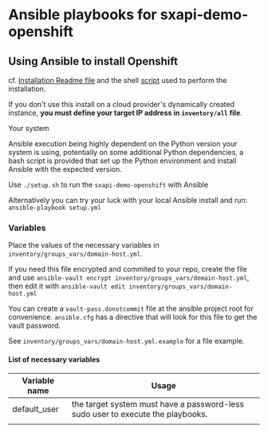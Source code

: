 # Ansible playbooks for sxapi-demo-openshift

## Using Ansible to install Openshift

cf. [Installation Readme file](../INSTALL.md) and the shell [script](../openshift-install) used to perform the installation.

If you don't use this install on a cloud provider's dynamically created instance, __you must define your target IP address in `inventory/all` file__.

Your system 

Ansible execution being highly dependent on the Python version your system is using, 
potentially on some additional Python dependencies, a bash script is provided that set up the Python environment and install Ansible with the expected version.

Use `./setup.sh` to run the `sxapi-demo-openshift` with Ansible

Alternatively you can try your luck with your local Ansible install and run:
`ansible-playbook setup.yml` 

### Variables
Place the values of the necessary variables in `inventory/groups_vars/domain-host.yml`.

If you need this file encrypted and commited to your repo, create the file and use `ansible-vault encrypt inventory/groups_vars/domain-host.yml`, then edit it with `ansible-vault edit inventory/groups_vars/domain-host.yml`

You can create a `vault-pass.donotcommit` file at the ansible project root for convenience. `ansible.cfg` has a directive that will look for this file to get the vault password.

See `inventory/groups_vars/domain-host.yml.example` for a file example.

#### List of necessary variables

| Variable name | Usage |
| ------------- | ------------- |
|        default_user       | the target system must have a password-less sudo user to execute the playbooks. |
|               |  |


